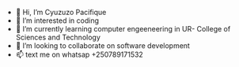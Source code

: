 - 👋 Hi, I’m Cyuzuzo Pacifique
- 👀 I’m interested in coding
- 🌱 I’m currently learning computer engeeneering in UR- College of Sciences and Technology
- 💞️ I’m looking to collaborate on software development
- 📫 text me on whatsap +250789171532

<!---
pacyuzu16/pacyuzu16 is a ✨ special ✨ repository because its `README.md` (this file) appears on your GitHub profile.
You can click the Preview link to take a look at your changes.
--->
